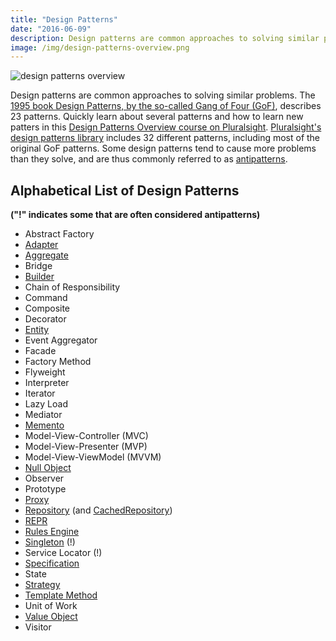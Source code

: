 ```yaml
---
title: "Design Patterns"
date: "2016-06-09"
description: Design patterns are common approaches to solving similar problems.
image: /img/design-patterns-overview.png
---
```


![design patterns overview](/img/design-patterns-overview.png)

Design patterns are common approaches to solving similar problems. The [1995 book Design Patterns, by the so-called Gang of Four (GoF)](http://amzn.to/1GYRo2O), describes 23 patterns. Quickly learn about several patterns and how to learn new patters in this [Design Patterns Overview course on Pluralsight](https://www.pluralsight.com/courses/design-patterns-overview). [Pluralsight's design patterns library](http://bit.ly/DesignPatternsLibrary) includes 32 different patterns, including most of the original GoF patterns. Some design patterns tend to cause more problems than they solve, and are thus commonly referred to as [antipatterns](/antipatterns/antipatterns-overview).

## Alphabetical List of Design Patterns

**("!" indicates some that are often considered antipatterns)**

- Abstract Factory
- [Adapter](/design-patterns/adapter-design-pattern)
- [Aggregate](/domain-driven-design/aggregate-pattern)
- Bridge
- [Builder](/design-patterns/builder-pattern)
- Chain of Responsibility
- Command
- Composite
- Decorator
- [Entity](/domain-driven-design/entity)
- Event Aggregator
- Facade
- Factory Method
- Flyweight
- Interpreter
- Iterator
- Lazy Load
- Mediator
- [Memento](https://www.pluralsight.com/courses/c-sharp-design-patterns-memento)
- Model-View-Controller (MVC)
- Model-View-Presenter (MVP)
- Model-View-ViewModel (MVVM)
- [Null Object](/design-patterns/null-object-pattern)
- Observer
- Prototype
- [Proxy](https://www.pluralsight.com/courses/c-sharp-design-patterns-proxy)
- [Repository](/design-patterns/repository-pattern) (and [CachedRepository](http://ardalis.com/introducing-the-cachedrepository-pattern))
- [REPR](/design-patterns/repr-design-pattern)
- [Rules Engine](https://www.pluralsight.com/courses/c-sharp-design-patterns-rules-pattern)
- [Singleton](/design-patterns/singleton) (!)
- Service Locator (!)
- [Specification](/src/docs/design-patterns/specification-pattern)
- State
- [Strategy](/design-patterns/strategy-pattern)
- [Template Method](https://www.pluralsight.com/courses/c-sharp-design-patterns-template-method)
- Unit of Work
- [Value Object](/domain-driven-design/value-object)
- Visitor
